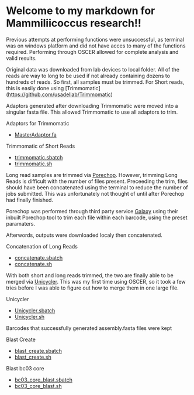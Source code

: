 # Welcome to my markdown for Mammiliicoccus research!!

Previous attempts at performing functions were unsuccessful, as terminal was on windows platform and did not have acces to many of the functions required. Performing through OSCER allowed for complete analysis and valid results.

Original data was downloaded from lab devices to local folder. All of the reads are way to long to be used if not already containing dozens to hundreds of reads. So first, all samples must be trimmed. For Short reads, this is easily done using [Trimmomatic] (https://github.com/usadellab/Trimmomatic)

Adaptors generated after downloading Trimmomatic were moved into a singular fasta file. This allowed Trimmomatic to use all adaptors to trim.

Adaptors for Trimmomatic
* [MasterAdaptor.fa](https://github.com/biol726314/MamiliicoccusResearch/blob/main/TrimmomaticAdapters/MasterAdaptor.fa)

Trimmomatic of Short Reads
* [trimmomatic.sbatch](https://github.com/biol726314/MamiliicoccusResearch/blob/main/Scripts/trimmomatic.sbatch)
* [trimmomatic.sh](https://github.com/biol726314/MamiliicoccusResearch/blob/main/Scripts/trimmomatic.sh)



Long read samples are trimmed via [Porechop](https://github.com/rrwick/Porechop). However, trimming Long Reads is difficult with the number of files present. Preceeding the trim, files should have been concatenated using the terminal to reduce the number of jobs submitted. This was unfortunately not thought of until after Porechop had finally finished.

Porechop was performed through third party service [Galaxy](https://usegalaxy.org/root?tool_id=toolshed.g2.bx.psu.edu/repos/iuc/porechop/porechop/0.2.4+galaxy0) using their inbuilt Porechop tool to trim each file within each barcode, using the preset paramaters.

Afterwords, outputs were downloaded localy then concatenated.

Concatenation of Long Reads
* [concatenate.sbatch](https://github.com/biol726314/MamiliicoccusResearch/blob/main/Scripts/concatenate.sbatch)
* [concatenate.sh](https://github.com/biol726314/MamiliicoccusResearch/blob/main/Scripts/concatenate.sh)

With both short and long reads trimmed, the two are finally able to be merged via [Unicycler](https://github.com/rrwick/Unicycler). This was my first time using OSCER, so it took a few tries before I was able to figure out how to merge them in one large file.

Unicycler
* [Unicycler.sbatch](https://github.com/biol726314/MamiliicoccusResearch/blob/main/Scripts/Unicycler.sbatch)
* [Unicycler.sh](https://github.com/biol726314/MamiliicoccusResearch/blob/main/Scripts/Unicycler.sh)

Barcodes that successfully generated assembly.fasta files were kept






Blast Create
* [blast_create.sbatch](https://github.com/biol726314/MamiliicoccusResearch/blob/main/Scripts/blast_create.sbatch)
* [blast_create.sh](https://github.com/biol726314/MamiliicoccusResearch/blob/main/Scripts/blast_create.sh)

Blast bc03 core
* [bc03_core_blast.sbatch](https://github.com/biol726314/MamiliicoccusResearch/blob/main/Scripts/bc03_core_blast.sbatch)
* [bc03_core_blast.sh](https://github.com/biol726314/MamiliicoccusResearch/blob/main/Scripts/bc03_core_blast.sh)


